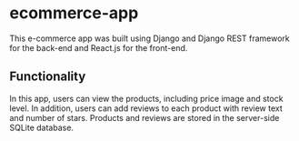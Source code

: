 # ecommerce-app
This e-commerce app was built using Django and Django REST framework for the back-end and React.js for the front-end.

## Functionality
In this app, users can view the products, including price image and stock level.
In addition, users can add reviews to each product with review text and number of stars.
Products and reviews are stored in the server-side SQLite database.
